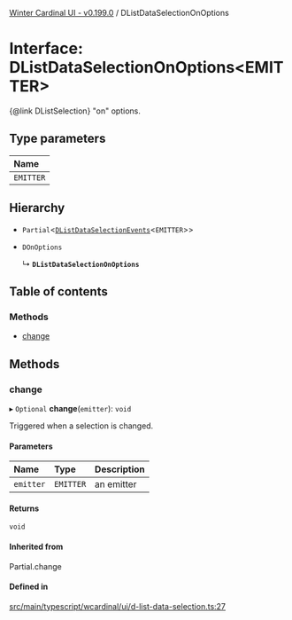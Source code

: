 [Winter Cardinal UI - v0.199.0](../index.md) / DListDataSelectionOnOptions

# Interface: DListDataSelectionOnOptions<EMITTER\>

{@link DListSelection} "on" options.

## Type parameters

| Name |
| :------ |
| `EMITTER` |

## Hierarchy

- `Partial`<[`DListDataSelectionEvents`](DListDataSelectionEvents.md)<`EMITTER`\>\>

- `DOnOptions`

  ↳ **`DListDataSelectionOnOptions`**

## Table of contents

### Methods

- [change](DListDataSelectionOnOptions.md#change)

## Methods

### change

▸ `Optional` **change**(`emitter`): `void`

Triggered when a selection is changed.

#### Parameters

| Name | Type | Description |
| :------ | :------ | :------ |
| `emitter` | `EMITTER` | an emitter |

#### Returns

`void`

#### Inherited from

Partial.change

#### Defined in

[src/main/typescript/wcardinal/ui/d-list-data-selection.ts:27](https://github.com/winter-cardinal/winter-cardinal-ui/blob/v0.199.0/src/main/typescript/wcardinal/ui/d-list-data-selection.ts#L27)

